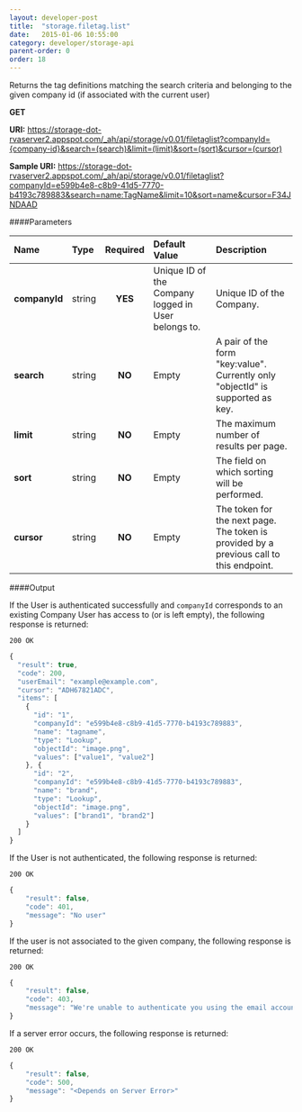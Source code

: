 ```yaml
---
layout: developer-post
title:  "storage.filetag.list"
date:   2015-01-06 10:55:00
category: developer/storage-api
parent-order: 0
order: 18
---
```


Returns the tag definitions matching the search criteria and belonging to the given company id (if associated with the current user)

**GET**

**URI:** https://storage-dot-rvaserver2.appspot.com/_ah/api/storage/v0.01/filetaglist?companyId={company-id}&search=(search)&limit=(limit)&sort=(sort)&cursor=(cursor)

**Sample URI:** https://storage-dot-rvaserver2.appspot.com/_ah/api/storage/v0.01/filetaglist?companyId=e599b4e8-c8b9-41d5-7770-b4193c789883&search=name:TagName&limit=10&sort=name&cursor=F34JNDAAD


####Parameters

| Name    | Type   | Required | Default Value | Description |
|:--------|:-------|:--------:|:--------------|:------------|
| **companyId**  | string |  **YES**  | Unique ID of the Company logged in User belongs to. | Unique ID of the Company. |
| **search**  | string |  **NO**  | Empty | A pair of the form "key:value". Currently only "objectId" is supported as key. |
| **limit**  | string |  **NO**  | Empty | The maximum number of results per page. |
| **sort**  | string |  **NO**  | Empty | The field on which sorting will be performed. |
| **cursor**  | string |  **NO**  | Empty | The token for the next page. The token is provided by a previous call to this endpoint. |

####Output

If the User is authenticated successfully and `companyId` corresponds to an existing Company User has access to (or is left empty), the following response is returned:

```200 OK```

```javascript
{
  "result": true,
  "code": 200,
  "userEmail": "example@example.com",
  "cursor": "ADH67821ADC",
  "items": [
    {
      "id": "1",
      "companyId": "e599b4e8-c8b9-41d5-7770-b4193c789883",
      "name": "tagname",
      "type": "Lookup",
      "objectId": "image.png",
      "values": ["value1", "value2"]
    }, {
      "id": "2",
      "companyId": "e599b4e8-c8b9-41d5-7770-b4193c789883",
      "name": "brand",
      "type": "Lookup",
      "objectId": "image.png",
      "values": ["brand1", "brand2"]
    }
  ]
}

```

If the User is not authenticated, the following response is returned:

```200 OK```

```javascript
{
    "result": false,
    "code": 401,
    "message": "No user"
}
```

If the user is not associated to the given company, the following response is returned:

```200 OK```

```javascript
{
    "result": false,
    "code": 403,
    "message": "We're unable to authenticate you using the email account example@example.com"
}
```

If a server error occurs, the following response is returned:

```200 OK```

```javascript
{
    "result": false,
    "code": 500,
    "message": "<Depends on Server Error>"
}
```
